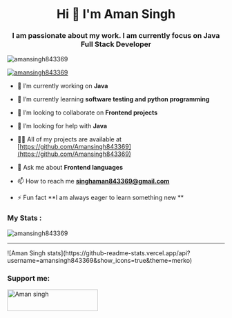 <h1 align="center">Hi 👋  I'm Aman Singh</h1>
<h3 align="center">I am passionate about my work. I am currently focus on Java Full Stack Developer</h3>

<p align="left"> <img src="https://komarev.com/ghpvc/?username=amansingh843369&label=Profile%20views&color=0e75b6&style=flat" alt="amansingh843369" /> </p>

<p align="left"> <a href="https://github.com/ryo-ma/github-profile-trophy"><img src="https://github-profile-trophy.vercel.app/?username=amansingh843369" alt="amansingh843369" /></a> </p>

- 🔭 I’m currently working on **Java**

- 🌱 I’m currently learning **software testing and python programming**

- 👯 I’m looking to collaborate on **Frontend projects**

- 🤝 I’m looking for help with **Java**

- 👨‍💻 All of my projects are available at [https://github.com/Amansingh843369](https://github.com/Amansingh843369)

- 💬 Ask me about **Frontend languages**

- 📫 How to reach me **singhaman843369@gmail.com**

- ⚡ Fun fact **I am always eager to learn something new **


<p align="left">
</p>

<h3 align="left">My Stats :</h3>
<p><img align="center" src="https://github-readme-streak-stats.herokuapp.com/?user=amansingh843369&" alt="amansingh843369" /></p>
 <hr>
 ![Aman Singh stats](https://github-readme-stats.vercel.app/api?username=amansingh843369&show_icons=true&theme=merko)
 
<h3 align="left">Support me:</h3>
<p><a href="https://www.buymeacoffee.com/Aman singh"> <img align="center" src="https://cdn.buymeacoffee.com/buttons/v2/default-yellow.png" height="50" width="210" alt="Aman singh" /></a></p><br><br>

